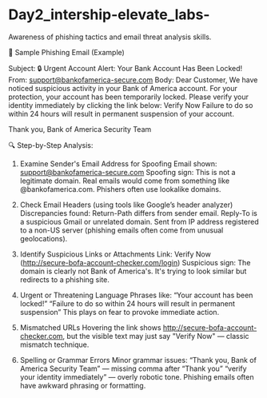 # Day2_intership-elevate_labs-
Awareness of phishing tactics and email threat analysis skills.


📧 Sample Phishing Email (Example)


Subject: 🔒 Urgent Account Alert: Your Bank Account Has Been Locked!
From: support@bankofamerica-secure.com
Body:
     Dear Customer,
     We have noticed suspicious activity in your Bank of America account. For your protection, your account has been temporarily locked.
     Please verify your identity immediately by clicking the link below:
Verify Now
Failure to do so within 24 hours will result in permanent suspension of your account.

Thank you,
Bank of America Security Team

🔍 Step-by-Step Analysis:
1. Examine Sender's Email Address for Spoofing
Email shown: support@bankofamerica-secure.com
Spoofing sign: This is not a legitimate domain. Real emails would come from something like @bankofamerica.com. Phishers often use lookalike domains.

2. Check Email Headers (using tools like Google’s header analyzer)
Discrepancies found:
Return-Path differs from sender email.
Reply-To is a suspicious Gmail or unrelated domain.
Sent from IP address registered to a non-US server (phishing emails often come from unusual geolocations).

4. Identify Suspicious Links or Attachments
Link: Verify Now (http://secure-bofa-account-checker.com/login)
Suspicious sign: The domain is clearly not Bank of America's. It's trying to look similar but redirects to a phishing site.

4. Urgent or Threatening Language
Phrases like:
“Your account has been locked!”
“Failure to do so within 24 hours will result in permanent suspension”
This plays on fear to provoke immediate action.

5. Mismatched URLs
Hovering the link shows http://secure-bofa-account-checker.com, but the visible text may just say "Verify Now" — classic mismatch technique.

6. Spelling or Grammar Errors
Minor grammar issues:
“Thank you, Bank of America Security Team” — missing comma after “Thank you”
“verify your identity immediately” — overly robotic tone.
Phishing emails often have awkward phrasing or formatting.
